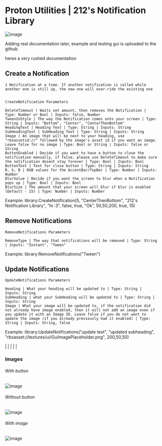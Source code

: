 # Proton Utilities | 212's Notification Library
![image](https://github.com/biggaboy212/212-s-Notification-Library/assets/75142294/f8dbb0db-3b83-49e8-9b96-f0dec4cb6923)


Adding real documentation later, example and testing gui is uploaded to the github

heres a very rushed documentation


## Create a Notification

	1 Notification at a time. If another notification is called while another one is still up, the new one will over-ride the existing one

	
	CreateNotification Parameters
	
	DeleteTimeout | Waits set amount, then removes the Notification | Type: Number or Bool | Inputs: false, Number
	TweenInStyle | The way the Notification comes onto your screen | Type: String | Inputs: "Bottom", "Center", "CenterThenBottom"
	HeadingText | Heading Text | Type: String | Inputs: String
	SubHeadingText | SubHeading Text | Type: String | Inputs: String
	Image | An image that will be next to your heading, use "rbxassetid://" followed by the image's asset id if you want an image. Leave false for no image | Type: Bool or String | Inputs: false or String
	ButtonEnabled | Decide if you want to have a button to close the notification manually, if false, please use DeleteTimeout to make sure the notification dosent stay forever | Type: Bool | Inputs: Bool
	ButtonText | Text for close button | Type: String | Inputs: String
	R, G, B | RGB values for the AccentBar/TopBar | Type: Number | Inputs: Number
	BlurValue | Decide if you want the screen to blur when a Notification pops up | Type: Bool | Inputs: Bool
	BlurSize | The amount that your screen will blur if blur is enabled (Default - 15) | Type: Number | Inputs: Number
Example: library:CreateNotification(5, "CenterThenBottom", "212's Notification Library", "hi :3", false, true, "Ok", 50,50,200, true, 15)


## Remove Notifications

	RemoveNotifications Parameters
	
	RemoveType | The way that notifications will be removed | Type: String | Inputs: "Instant", "Tween"
Example: library:RemoveNotifications("Tween")

 
## Update Notifications

	UpdateNotifications Parameters
	
	Heading | What your heading will be updated to | Type: String | Inputs: String
	SubHeading | what your SubHeading will be updated to | Type: String | Inputs: String
	Image | What your image will be updated to, if the notification did not already have image enabled, then it will not add an image even if you update it with an Image ID. Leave false if you do not want to update the image (if you already previously had it enabled) | Type: String | Inputs: String, false

Example: library:UpdateNotifications("update test", "updated subheading", "rbxasset://textures/ui/GuiImagePlaceholder.png", 200,50,50)

|
|
|
|
|

### Images

###### With button
![image](https://github.com/biggaboy212/212-s-Notification-Library/assets/75142294/07849c20-af2e-4955-bbc2-bc9fc41454c6)

###### Without button
![image](https://github.com/biggaboy212/212-s-Notification-Library/assets/75142294/b4f601cd-81be-4c7b-b14d-0249ed68af38)

###### With image
![image](https://github.com/biggaboy212/212-s-Notification-Library/assets/75142294/d14c729d-7fcb-4056-b8c2-a9e243a530ac)
